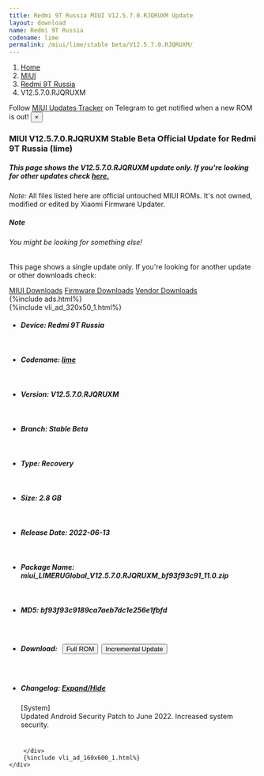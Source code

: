```yaml
---
title: Redmi 9T Russia MIUI V12.5.7.0.RJQRUXM Update
layout: download
name: Redmi 9T Russia
codename: lime
permalink: /miui/lime/stable beta/V12.5.7.0.RJQRUXM/
---
```

<nav aria-label="breadcrumb">
    <ol class="breadcrumb">
        <li class="breadcrumb-item"><a href="/">Home</a></li>
        <li class="breadcrumb-item"><a href="/miui/">MIUI</a></li>
        <li class="breadcrumb-item"><a href="/miui/lime/">Redmi 9T Russia</a></li>
        <li class="breadcrumb-item active" aria-current="page">V12.5.7.0.RJQRUXM</li>
    </ol>
</nav>
<div class="alert alert-primary alert-dismissible fade show" role="alert">
    Follow <a href="https://t.me/MIUIUpdatesTracker" class="alert-link">MIUI Updates Tracker</a> on Telegram to get
    notified when a new ROM is out!
    <button type="button" class="close" data-dismiss="alert" aria-label="Close">
        <span aria-hidden="true">&times;</span>
    </button>
</div>
<div class="col-12 mx-auto">
    <h3 class="title bg-light p-2 rounded">MIUI V12.5.7.0.RJQRUXM Stable Beta Official Update for Redmi 9T Russia (lime)</h3>
    <h5>This page shows the V12.5.7.0.RJQRUXM update only. If you're looking for other updates check
        <a href="/miui/lime/">here.</a></h5>
    <p><i>Note: </i>All files listed here are official untouched MIUI ROMs.
        It's not owned, modified or edited by Xiaomi Firmware Updater.</p>
    <div class="card">
        <div class="card-body">
            <h5 class="card-title">Note</h5>
            <h6 class="card-subtitle mb-2 text-muted">You might be looking for something else!</h6>
            <p class="card-text">This page shows a single update only.
                If you're looking for another update or other downloads check:</p>
            <a href="/miui/" class="card-link">MIUI Downloads</a>
            <a href="/firmware/" class="card-link">Firmware Downloads</a>
            <a href="/vendor/" class="card-link">Vendor Downloads</a>
        </div>
    </div>
    {%include ads.html%}
    <div class="row justify-content-center">
        <div class="col-10" id="downloads">
                    <div class="card card-body">
            {%include vli_ad_320x50_1.html%}
            <ul class="list-unstyled">
                <li style="padding-bottom: 10px;">
                    <h5><b>Device: </b>Redmi 9T Russia</h5>
                </li>
                <li style="padding-bottom: 10px;">
                    <h5><b>Codename: </b> <a href="/miui/lime/" target="_blank">lime</a> </h5>
                </li>
                <li style="padding-bottom: 10px;">
                    <h5><b>Version: </b>V12.5.7.0.RJQRUXM</h5>
                </li>
                <li style="padding-bottom: 10px;">
                    <h5><b>Branch: </b>Stable Beta</h5>
                </li>
                <li style="padding-bottom: 10px;">
                    <h5><b>Type: </b>Recovery</h5>
                </li>
                <li style="padding-bottom: 10px;">
                    <h5><b>Size: </b>2.8 GB</h5>
                </li>
                <li style="padding-bottom: 10px;">
                    <h5><b>Release Date: </b>2022-06-13</h5>
                </li>
                <li style="padding-bottom: 10px;">
                    <h5><b>Package Name: </b><span id="filename" class="text-dark">miui_LIMERUGlobal_V12.5.7.0.RJQRUXM_bf93f93c91_11.0.zip</span></h5>
                </li>
                <li style="padding-bottom: 10px;">
                    <h5><b>MD5: </b><span id="md5" class="text-muted">bf93f93c9189ca7aeb7dc1e256e1fbfd</span></h5>
                </li>
                <li style="padding-bottom: 10px;">
                    <h5><b>Download: </b><button type="button" id="download" class="btn btn-primary" style="margin: 7px;"
                            onclick="window.open('https://bigota.d.miui.com/V12.5.7.0.RJQRUXM/miui_LIMERUGlobal_V12.5.7.0.RJQRUXM_bf93f93c91_11.0.zip', '_blank');"><i class="fa fa-download"></i> Full ROM</button><button type="button" id="incremental_download" class="btn btn-warning" onclick="window.open('https://bigota.d.miui.com/V12.5.7.0.RJQRUXM/miui-blockota-lime_ru_global-V12.5.6.0.RJQRUXM-V12.5.7.0.RJQRUXM-64158e7002-11.0.zip', '_blank');"><i class="fa fa-download"></i> Incremental Update</button></h5>
                </li>
                <li style="padding-bottom: 10px;">
                    <h5><b>Changelog: </b><a href="#lime_1_changelog" data-toggle="collapse" role="button"
                            aria-expanded="false" aria-controls="lime_1_changelog"> <i class="fa fa-arrow-down"
                                aria-hidden="true"></i> Expand/Hide</a></h5>
                    <div class="collapse" id="lime_1_changelog">
                        <p id="changelog_text">[System]<br>Updated Android Security Patch to June 2022. Increased system security.</p>
                    </div>
                </li>
            </ul>
        </div>

        </div>
        {%include vli_ad_160x600_1.html%}
    </div>
</div>
